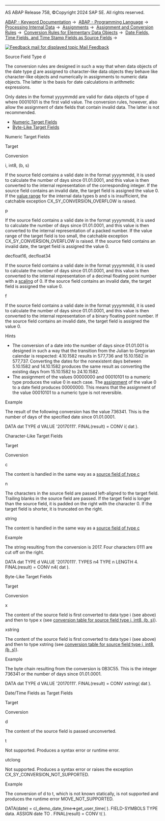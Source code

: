   

* * *

AS ABAP Release 758, ©Copyright 2024 SAP SE. All rights reserved.

[ABAP - Keyword Documentation](javascript:call_link\('abenabap.htm'\)) →  [ABAP - Programming Language](javascript:call_link\('abenabap_reference.htm'\)) →  [Processing Internal Data](javascript:call_link\('abenabap_data_working.htm'\)) →  [Assignments](javascript:call_link\('abenvalue_assignments.htm'\)) →  [Assignment and Conversion Rules](javascript:call_link\('abenconversion_rules.htm'\)) →  [Conversion Rules for Elementary Data Objects](javascript:call_link\('abenconversion_elementary.htm'\)) →  [Date Fields, Time Fields, and Time Stamp Fields as Source Fields](javascript:call_link\('abendate_time_source_fields.htm'\)) → 

 [![](Mail.gif?object=Mail.gif "Feedback mail for displayed topic") Mail Feedback](mailto:f1_help@sap.com?subject=Feedback%20on%20ABAP%20Documentation&body=Document:%20Source%20Field%20Type%20d%2C%20ABENCONVERSION_TYPE_D%2C%20758%0D%0A%0D%0AError:%0D%0A%0D%0A%0D%0A%0D%0ASuggestion%20for%20improvement:)

Source Field Type d

The conversion rules are designed in such a way that when data objects of the date type [d](javascript:call_link\('abenbuiltin_types_date_time.htm'\)) are assigned to character-like data objects they behave like character-like objects and numerically in assignments to numeric data objects. The latter is the basis for date calculations in arithmetic expressions.

Only dates in the format yyyymmdd are valid for data objects of type d where 00010101 is the first valid value. The conversion rules, however, also allow the assignment of date fields that contain invalid data. The latter is not recommended.

-   [Numeric Target Fields](#abenconversion-type-d-1-------character-like-target-fields---@ITOC@@ABENCONVERSION_TYPE_D_2)
-   [Byte-Like Target Fields](#abenconversion-type-d-3-------date-time-fields-as-target-fields---@ITOC@@ABENCONVERSION_TYPE_D_4)

Numeric Target Fields   

Target

Conversion

i, int8, (b, s)

If the source field contains a valid date in the format yyyymmdd, it is used to calculate the number of days since 01.01.0001, and this value is then converted to the internal representation of the corresponding integer. If the source field contains an invalid date, the target field is assigned the value 0. If the [value range](javascript:call_link\('abenvalue_range_glosry.htm'\) "Glossary Entry") for the internal data types b and s is insufficient, the catchable exception CX\_SY\_CONVERSION\_OVERFLOW is raised.

p

If the source field contains a valid date in the format yyyymmdd, it is used to calculate the number of days since 01.01.0001, and this value is then converted to the internal representation of a packed number. If the value range of the target field is too small, the catchable exception CX\_SY\_CONVERSION\_OVERFLOW is raised. If the source field contains an invalid date, the target field is assigned the value 0.

decfloat16, decfloat34

If the source field contains a valid date in the format yyyymmdd, it is used to calculate the number of days since 01.01.0001, and this value is then converted to the internal representation of a decimal floating point number with a [scaling](javascript:call_link\('abenscale_glosry.htm'\) "Glossary Entry") of 0. If the source field contains an invalid date, the target field is assigned the value 0.

f

If the source field contains a valid date in the format yyyymmdd, it is used to calculate the number of days since 01.01.0001, and this value is then converted to the internal representation of a binary floating point number. If the source field contains an invalid date, the target field is assigned the value 0.

Hints

-   The conversion of a date into the number of days since 01.01.001 is designed in such a way that the transition from the Julian to Gregorian calendar is respected: 4.10.1582 results in 577,736 and 15.10.1582 in 577,737. Converting the dates for the nonexistent days between 5.10.1582 and 14.10.1582 produces the same result as converting the existing days from 15.10.1582 to 24.10.1582.
-   The assignment of the values 00000000 and 00010101 to a numeric type produces the value 0 in each case. The [assignment](javascript:call_link\('abenconversion_type_ibs.htm'\)) of the value 0 to a date field produces 00000000. This means that the assignment of the value 00010101 to a numeric type is not reversible.

Example

The result of the following conversion has the value 736341. This is the number of days of the specified date since 01.01.0001.

DATA dat TYPE d VALUE '20170111'.
FINAL(result) = CONV i( dat ).

Character-Like Target Fields   

Target

Conversion

c

The content is handled in the same way as a [source field of type c](javascript:call_link\('abenconversion_type_c.htm'\))

n

The characters in the source field are passed left-aligned to the target field. Trailing blanks in the source field are passed. If the target field is longer than the source field, it is padded on the right with the character 0. If the target field is shorter, it is truncated on the right.

string

The content is handled in the same way as a [source field of type c](javascript:call_link\('abenconversion_type_c.htm'\))

Example

The string resulting from the conversion is 2017. Four characters 0111 are cut off on the right.

DATA dat TYPE d VALUE '20170111'.
TYPES n4 TYPE n LENGTH 4.
FINAL(result) = CONV n4( dat ).

Byte-Like Target Fields   

Target

Conversion

x

The content of the source field is first converted to data type i (see above) and then to type x (see [conversion table for source field type i, int8, (b, s)](javascript:call_link\('abenconversion_type_ibs.htm'\))).

xstring

The content of the source field is first converted to data type i (see above) and then to type xstring (see [conversion table for source field type i, int8, (b, s)](javascript:call_link\('abenconversion_type_ibs.htm'\))).

Example

The byte chain resulting from the conversion is 0B3C55. This is the integer 736341 or the number of days since 01.01.0001.

DATA dat TYPE d VALUE '20170111'.
FINAL(result) = CONV xstring( dat ).

Date/Time Fields as Target Fields   

Target

Conversion

d

The content of the source field is passed unconverted.

t

Not supported. Produces a syntax error or runtime error.

utclong

Not supported. Produces a syntax error or raises the exception CX\_SY\_CONVERSION\_NOT\_SUPPORTED.

Example

The conversion of d to t, which is not known statically, is not supported and produces the runtime error MOVE\_NOT\_SUPPORTED.

DATA(date) = cl\_demo\_date\_time=>get\_user\_time( ).
FIELD-SYMBOLS <fs> TYPE data.
ASSIGN date TO <fs>.
FINAL(result) = CONV t( <fs> ).
